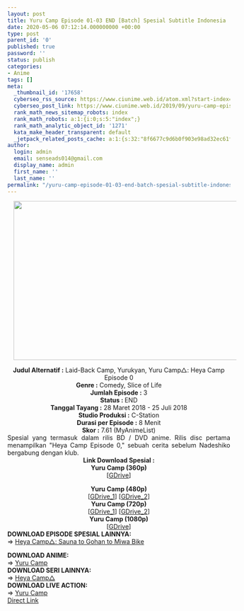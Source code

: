 ```yaml
---
layout: post
title: Yuru Camp Episode 01-03 END [Batch] Spesial Subtitle Indonesia
date: 2020-05-06 07:12:14.000000000 +00:00
type: post
parent_id: '0'
published: true
password: ''
status: publish
categories:
- Anime
tags: []
meta:
  _thumbnail_id: '17658'
  cyberseo_rss_source: https://www.ciunime.web.id/atom.xml?start-index=3001&max-results=150
  cyberseo_post_link: https://www.ciunime.web.id/2019/09/yuru-camp-episode-01-03-end-batch.html
  rank_math_news_sitemap_robots: index
  rank_math_robots: a:1:{i:0;s:5:"index";}
  rank_math_analytic_object_id: '1271'
  kata_make_header_transparent: default
  _jetpack_related_posts_cache: a:1:{s:32:"8f6677c9d6b0f903e98ad32ec61f8deb";a:2:{s:7:"expires";i:1646213905;s:7:"payload";a:0:{}}}
author:
  login: admin
  email: senseads014@gmail.com
  display_name: admin
  first_name: ''
  last_name: ''
permalink: "/yuru-camp-episode-01-03-end-batch-spesial-subtitle-indonesia/"
---
```

<div class="separator" style="clear: both; text-align: center;"><a href="https://1.bp.blogspot.com/-o4gu-rWujnE/XYzLYs7jlcI/AAAAAAAAdVc/LP4umVUWHtYq4BpTcQQnTj-nkh3THtamgCLcBGAsYHQ/s1600/Yuru%2BCamp%2BSpesial.png" imageanchor="1" style="margin-left: 1em; margin-right: 1em;"><img border="0" data-original-height="720" data-original-width="1280" height="360" src="{{ site.baseurl }}/assets/2020/05/Yuru%2BCamp%2BSpesial.png" width="640" /></a></div>
<p>
<div style="text-align: center;"><b>Judul Alternatif :</b>&nbsp;Laid-Back Camp, Yurukyan, Yuru Camp△: Heya Camp Episode 0</div>
<div style="text-align: center;"><b>Genre :</b>&nbsp;<b></b>Comedy,&nbsp;Slice of Life</div>
<div style="text-align: center;"><b>Jumlah Episode :</b>&nbsp;3<br /><b>Status :&nbsp;</b>END<br /><b>Tanggal Tayang :</b>&nbsp;28 Maret 2018 - 25 Juli 2018<br /><b>Studio Produksi :</b>&nbsp;<b></b>C-Station<br /><b>Durasi per Episode :</b>&nbsp;8 Menit</div>
<div style="text-align: center;"><b>Skor :</b>&nbsp;7.61 (MyAnimeList)</div>
<div style="text-align: center;"></div>
<div style="text-align: justify;">Spesial yang termasuk dalam rilis BD / DVD anime. Rilis disc pertama menampilkan "Heya Camp Episode 0," sebuah cerita sebelum Nadeshiko bergabung dengan klub.</div>
<div style="text-align: justify;"></div>
<div style="text-align: justify;"></div>
<div style="text-align: center;"><b>Link Download Spesial :</b></div>
<div style="text-align: center;">
<div style="text-align: center;"><b>Yuru Camp&nbsp;(</b><b>360p</b><b>)</b></div>
<div style="text-align: center;">[<a href="https://drive.google.com/uc?id=1z26TFfTSHJ4hgPIL1b3MU7idLiB9E1lh" target="_blank" rel="noopener">GDrive</a>]</p>
</div>
</div>
<div style="text-align: center;"><b>Yuru Camp&nbsp;(</b><b>480p</b><b>)</b></div>
<div style="text-align: center;">[<a href="https://drive.google.com/uc?id=1FtJjK4-skpR28lltPKPrbsHt6tGoI8N0" target="_blank" rel="noopener">GDrive_1</a>] [<a href="https://drive.google.com/uc?export=download&amp;id=12yn7rr9-_eVNJJATdKV-LOfdDPf_yaKb" target="_blank" rel="noopener">GDrive_2</a>]</div>
<div style="text-align: center;"></div>
<div style="text-align: center;"><b>Yuru Camp&nbsp;(</b><b>720p</b><b>)</b><br />[<a href="https://drive.google.com/uc?id=1jEGhwiyxbcNYbNkgh-mBq6-APhJJEscs" target="_blank" rel="noopener">GDrive_1</a>] [<a href="https://drive.google.com/uc?export=download&amp;id=15hShnlKi2T_7ZeejjS8HIv8ROVV_2dz5" target="_blank" rel="noopener">GDrive_2</a>]</div>
<div style="text-align: center;"><b>Yuru Camp&nbsp;(1080p)</b><br />[<a href="https://drive.google.com/uc?id=1ypjt2HMLqNy82GJ-3I8cuYktkMoy1i1f" target="_blank" rel="noopener">GDrive</a>]
<div style="text-align: left;"></div>
<div style="text-align: left;">
<div style="text-align: left;"><b>DOWNLOAD EPISODE SPESIAL LAINNYA:</b></div>
<div style="text-align: left;"></div>
<div style="text-align: left;">=&gt;&nbsp;<a href="https://www.ciunime.web.id/2020/04/heya-camp-sauna-to-gohan-to-miwa-bike.html" target="_blank" rel="noopener">Heya Camp△: Sauna to Gohan to Miwa Bike</a></p>
</div>
</div>
<div style="text-align: left;"><b>DOWNLOAD ANIME:</b></div>
<div style="text-align: left;"></div>
<div style="text-align: left;">=&gt;&nbsp;<a href="https://www.ciunime.web.id/2018/09/yuru-camp-episode-01-12-end-batch.html" target="_blank" rel="noopener">Yuru Camp</a></div>
<div style="text-align: left;">
<div style="text-align: left;">
<div style="text-align: left;">
<div style="text-align: left;"><b>DOWNLOAD SERI LAINNYA:</b></div>
<div style="text-align: left;"></div>
<div style="text-align: left;">=&gt;&nbsp;<a href="https://www.ciunime.web.id/2020/03/heya-camp-episode-01-12-end-batch.html" target="_blank" rel="noopener">Heya Camp△</a></div>
<div style="text-align: left;"></div>
<div style="text-align: left;"><b>DOWNLOAD LIVE ACTION:</b></div>
<div style="text-align: left;"></div>
<div style="text-align: left;">=&gt;&nbsp;<a href="https://www.ciunime.web.id/2020/01/yuru-camp-live-action-subtitle-indonesia.html" target="_blank" rel="noopener">Yuru Camp</a></div>
<div style="text-align: left;"></div>
</div>
</div>
</div>
</div>
<link rel="stylesheet" href="https://cdnjs.cloudflare.com/ajax/libs/font-awesome/4.7.0/css/font-awesome.min.css" />
<div class="divbtn"> <a href="https://handymansurrender.com/fihup8buzv?key=94550f7ce39444073321dde3b8782f97" class="btn"><i class="fa fa-download"></i> Direct Link</a> </div>
